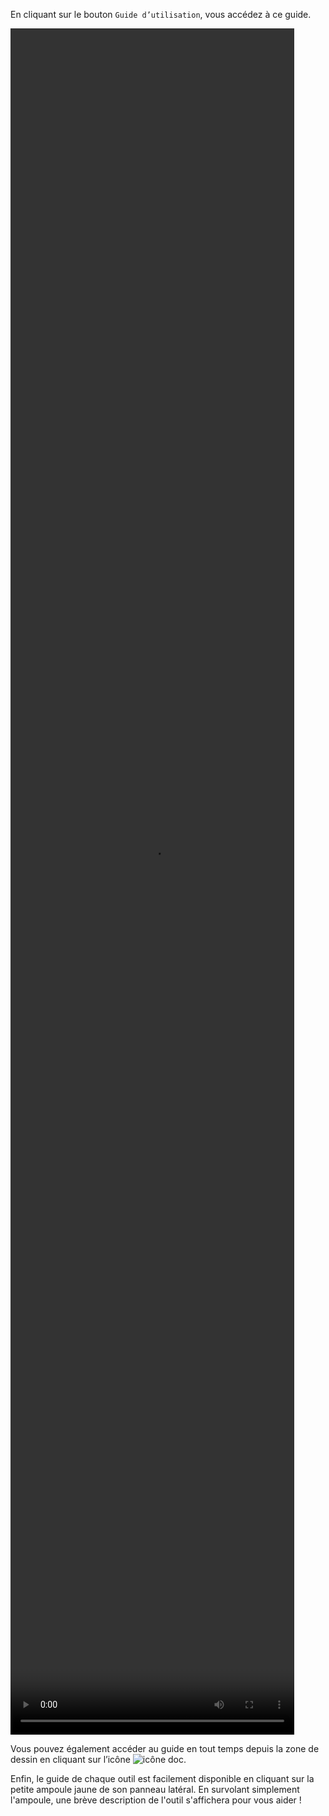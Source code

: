 En cliquant sur le bouton `Guide d’utilisation`, vous accédez à ce guide. 

<video width="90%" height="70%" class="doc-fig" autoplay loop>
    <source src="./assets/doc/vid/consulter_le_guide.webm" type="video/webm">
</video>

 Vous pouvez également accéder au guide en tout temps depuis la zone de dessin en cliquant sur l’icône ![icône doc](./assets/sidebar-icons/help_outline.png). 

Enfin, le guide de chaque outil est facilement disponible en cliquant sur la petite ampoule jaune de son panneau latéral. En survolant simplement l'ampoule, une brève description de l'outil s'affichera pour vous aider !
